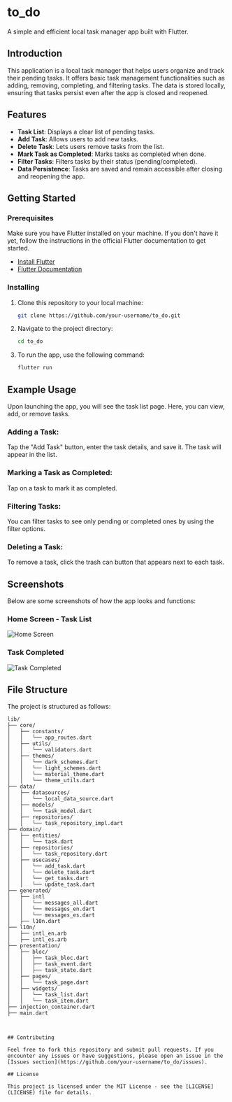 # to_do

A simple and efficient local task manager app built with Flutter.

## Introduction

This application is a local task manager that helps users organize and track their pending tasks. It offers basic task management functionalities such as adding, removing, completing, and filtering tasks. The data is stored locally, ensuring that tasks persist even after the app is closed and reopened.

## Features

- **Task List**: Displays a clear list of pending tasks.
- **Add Task**: Allows users to add new tasks.
- **Delete Task**: Lets users remove tasks from the list.
- **Mark Task as Completed**: Marks tasks as completed when done.
- **Filter Tasks**: Filters tasks by their status (pending/completed).
- **Data Persistence**: Tasks are saved and remain accessible after closing and reopening the app.

## Getting Started

### Prerequisites

Make sure you have Flutter installed on your machine. If you don't have it yet, follow the instructions in the official Flutter documentation to get started.

- [Install Flutter](https://flutter.dev/docs/get-started/install)
- [Flutter Documentation](https://flutter.dev/docs)

### Installing

1. Clone this repository to your local machine:
   ```bash
   git clone https://github.com/your-username/to_do.git

2. Navigate to the project directory:
   ```bash
   cd to_do

3. To run the app, use the following command:
   ```bash
   flutter run

## Example Usage

Upon launching the app, you will see the task list page. Here, you can view, add, or remove tasks.

### Adding a Task:
Tap the "Add Task" button, enter the task details, and save it. The task will appear in the list.

### Marking a Task as Completed:
Tap on a task to mark it as completed.

### Filtering Tasks:
You can filter tasks to see only pending or completed ones by using the filter options.

### Deleting a Task:
To remove a task, click the trash can button that appears next to each task.

## Screenshots
Below are some screenshots of how the app looks and functions:

### Home Screen - Task List
![Home Screen](https://github.com/Alpusa/to_do/blob/main/images/noCompleted.jpg)

### Task Completed
![Task Completed](https://github.com/Alpusa/to_do/blob/main/images/Completed.jpg)

## File Structure
The project is structured as follows:

```plaintext
lib/
├── core/
│   ├── constants/
│   │   └── app_routes.dart 
│   ├── utils/
│   │   └── validators.dart
│   ├── themes/
│   │   └── dark_schemes.dart
│   │   └── light_schemes.dart
│   │   └── material_theme.dart
│   │   └── theme_utils.dart
├── data/
│   ├── datasources/
│   │   └── local_data_source.dart
│   ├── models/
│   │   └── task_model.dart
│   ├── repositories/
│   │   └── task_repository_impl.dart
├── domain/
│   ├── entities/
│   │   └── task.dart
│   ├── repositories/
│   │   └── task_repository.dart
│   ├── usecases/
│   │   └── add_task.dart
│   │   └── delete_task.dart
│   │   └── get_tasks.dart
│   │   └── update_task.dart
├── generated/
│   ├── intl
│   │   └── messages_all.dart
│   │   └── messages_en.dart
│   │   └── messages_es.dart
│   ├── l10n.dart
├── l10n/
│   ├── intl_en.arb
│   ├── intl_es.arb
├── presentation/
│   ├── bloc/
│   │   ├── task_bloc.dart
│   │   ├── task_event.dart
│   │   ├── task_state.dart
│   ├── pages/
│   │   └── task_page.dart
│   ├── widgets/
│   │   └── task_list.dart
│   │   └── task_item.dart
├── injection_container.dart
├── main.dart



## Contributing

Feel free to fork this repository and submit pull requests. If you encounter any issues or have suggestions, please open an issue in the [Issues section](https://github.com/your-username/to_do/issues).

## License

This project is licensed under the MIT License - see the [LICENSE](LICENSE) file for details.
